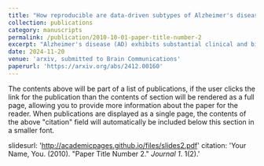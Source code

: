 ```yaml
---
title: "How reproducible are data-driven subtypes of Alzheimer's disease atrophy?"
collection: publications
category: manuscripts
permalink: /publication/2010-10-01-paper-title-number-2
excerpt: "Alzheimer's disease (AD) exhibits substantial clinical and biological heterogeneity, complicating efforts in treatment and intervention development. While new computational methods offer insights into AD progression, the reproducibility of these subtypes across datasets remains understudied, particularly concerning the robustness of subtype definitions when validated on diverse databases. This study evaluates the consistency of AD progression subtypes identified by the Subtype and Stage Inference (SuStaIn) algorithm using T1-weighted MRI data across 5,444 subjects from ANMerge, OASIS, and ADNI datasets, forming four independent cohorts. Each cohort was analyzed under two conditions: one using the full cohort, including cognitively normal controls, and another excluding controls to test subtype robustness. Results confirm the three primary atrophy subtypes identified in earlier studies: Typical, Cortical, and Subcortical, as well as the emergence of rare and atypical AD variants such as posterior cortical atrophy (PCA). Notably, each subtype displayed varying robustness to the inclusion of controls, with certain subtypes, like Subcortical, more influenced by cohort composition. This investigation underscores SuStaIn's reliability for defining stable AD subtypes and suggests its utility in clinical stratification for trials and diagnosis. However, our findings also highlight the need for improved dataset diversity, particularly in terms of ethnic representation, to enhance generalizability and support broader clinical application."
date: 2024-11-20
venue: 'arxiv, submitted to Brain Communications'
paperurl: 'https://arxiv.org/abs/2412.00160'
---
```


The contents above will be part of a list of publications, if the user clicks the link for the publication than the contents of section will be rendered as a full page, allowing you to provide more information about the paper for the reader. When publications are displayed as a single page, the contents of the above "citation" field will automatically be included below this section in a smaller font.

slidesurl: 'http://academicpages.github.io/files/slides2.pdf'
citation: 'Your Name, You. (2010). &quot;Paper Title Number 2.&quot; <i>Journal 1</i>. 1(2).'
